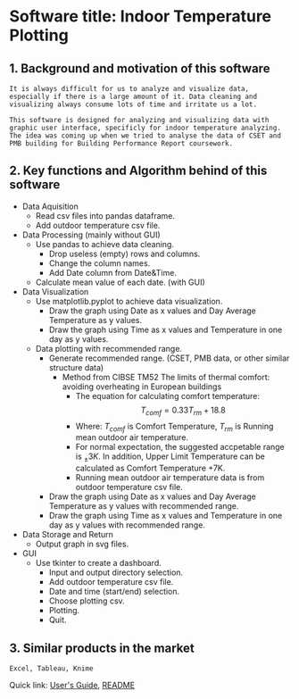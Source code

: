 # Software title: Indoor Temperature Plotting

## 1. Background and motivation of this software
    It is always difficult for us to analyze and visualize data, especially if there is a large amount of it. Data cleaning and visualizing always consume lots of time and irritate us a lot.

    This software is designed for analyzing and visualizing data with graphic user interface, specificly for indoor temperature analyzing. The idea was coming up when we tried to analyse the data of CSET and PMB building for Building Performance Report coursework.
## 2. Key functions and Algorithm behind of this software
* Data Aquisition
  * Read csv files into pandas dataframe.
  * Add outdoor temperature csv file.
* Data Processing (mainly without GUI)
  * Use pandas to achieve data cleaning.
    * Drop useless (empty) rows and columns.
    * Change the column names.
    * Add Date column from Date&Time.
  * Calculate mean value of each date. (with GUI)
* Data Visualization
  * Use matplotlib.pyplot to achieve data visualization.
    * Draw the graph using Date as x values and Day Average Temperature as y values.
    * Draw the graph using Time as x values and Temperature in one day as y values.
  * Data plotting with recommended range.
    * Generate recommended range. (CSET, PMB data, or other similar structure data)
      * Method from CIBSE TM52 The limits of thermal comfort: avoiding overheating in European buildings
        * The equation for calculating comfort temperature:
         $$ T_{comf}=0.33T_{rm}+18.8 $$
        * Where: $T_{comf}$ is Comfort Temperature, $T_{rm}$ is Running mean outdoor air temperature.
        * For normal expectation, the suggested accpetable range is $_{\pm }3K$. In addition, Upper Limit Temperature can be calculated as Comfort Temperature +7K.
        * Running mean outdoor air temperature data is from outdoor temperature csv file.
    * Draw the graph using Date as x values and Day Average Temperature as y values with recommended range.
    * Draw the graph using Time as x values and Temperature in one day as y values with recommended range.
* Data Storage and Return
  * Output graph in svg files.
* GUI
  * Use tkinter to create a dashboard.
    * Input and output directory selection.
    * Add outdoor temperature csv file.
    * Date and time (start/end) selection.
    * Choose plotting csv.
    * Plotting.
    * Quit.
## 3. Similar products in the market
    Excel, Tableau, Knime

Quick link: [User's Guide](coursework_part4_data_processing_and_visualization/User's%20Guide.md  ':include'), [README](../README.md ':include')